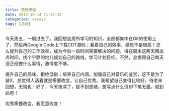 ```yaml
---
title: 整理思路
date: 2013-10-14 21:57:32
categories: essays
tags: [总结]
---
```

今天周五，一周过去了。我回想这周所学习的知识，全部都集中在Git的使用上了，然后再Google Code上下载CDT源码；看着自己的效率，感觉不是很高！怎么提升自己的工作效率，成为今后一段时间需要解决的问题，得在周末这两天腾出点时间，找个宁静的地儿规划自己的路线，学习计划目标。不然，总觉得自己每天没正经做什么事情，激情度不够。

提升自己的品味，拒绝低俗；培养自己内涵，加强自己对音乐的鉴赏，这不是为了装X，总觉得人活着就是需要改变，让自己优秀。我希望自己变得比较好，待老来回想，无悔也！好了，今天夜深了，捉不到思绪，想写点什么但却下笔无墨。就到此吧！

优秀需要改变，我愿意改变！